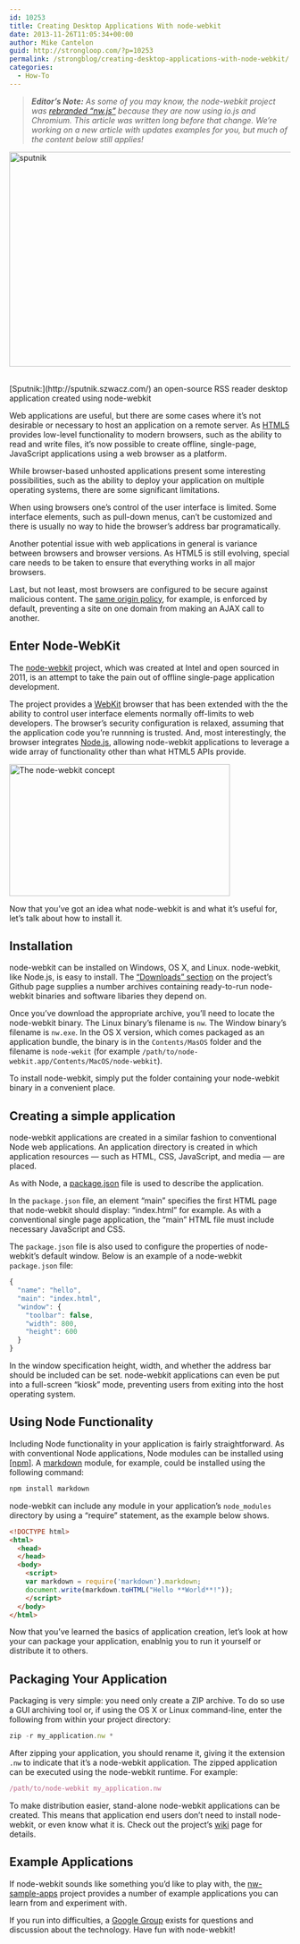 ```yaml
---
id: 10253
title: Creating Desktop Applications With node-webkit
date: 2013-11-26T11:05:34+00:00
author: Mike Cantelon
guid: http://strongloop.com/?p=10253
permalink: /strongblog/creating-desktop-applications-with-node-webkit/
categories:
  - How-To
---
```

> _**Editor&#8217;s Note:** As some of you may know, the node-webkit project was [rebranded &#8220;nw.js&#8221;](https://groups.google.com/forum/#!msg/nwjs-general/V1FhvfaFIzQ/720xKVd0jNkJ) because they are now using io.js and Chromium. This article was written long before that change. We&#8217;re working on a new article with updates examples for you, but much of the content below still applies!_<figure>

[<img class="alignnone size-full wp-image-10262" alt="sputnik" src="{{site.url}}/blog-assets/2013/11/sputnik.jpg" width="610" height="384" />]({{site.url}}/blog-assets/2013/11/sputnik.jpg)
&nbsp;

<figcaption>[Sputnik:](http://sputnik.szwacz.com/) an open-source RSS reader desktop application created using node-webkit</figcaption>

Web applications are useful, but there are some cases where it&#8217;s not desirable or necessary to host an application on a remote server. As [HTML5](http://www.w3schools.com/html/html5_intro.asp) provides low-level functionality to modern browsers, such as the ability to read and write files, it&#8217;s now possible to create offline, single-page, JavaScript applications using a web browser as a platform.

While browser-based unhosted applications present some interesting possibilities, such as the ability to deploy your application on multiple operating systems, there are some significant limitations.

<!--more-->

When using browsers one&#8217;s control of the user interface is limited. Some interface elements, such as pull-down menus, can&#8217;t be customized and there is usually no way to hide the browser&#8217;s address bar programatically.

Another potential issue with web applications in general is variance between browsers and browser versions. As HTML5 is still evolving, special care needs to be taken to ensure that everything works in all major browsers.

Last, but not least, most browsers are configured to be secure against malicious content. The [same origin policy](http://en.wikipedia.org/wiki/Same_origin_policy), for example, is enforced by default, preventing a site on one domain from making an AJAX call to another.

## **Enter Node-WebKit**

The [node-webkit](https://github.com/rogerwang/node-webkit) project, which was created at Intel and open sourced in 2011, is an attempt to take the pain out of offline single-page application development.

The project provides a [WebKit](http://www.webkit.org/) browser that has been extended with the the ability to control user interface elements normally off-limits to web developers. The browser&#8217;s security configuration is relaxed, assuming that the application code you&#8217;re runnning is trusted. And, most interestingly, the browser integrates [Node.js](http://nodejs.org/), allowing node-webkit applications to leverage a wide array of functionality other than what HTML5 APIs provide.

[<img class="alignnone size-full wp-image-10279" alt="The node-webkit concept" src="{{site.url}}/blog-assets/2013/11/node-webkit-concept-v4.png" width="395" height="236" />]({{site.url}}/blog-assets/2013/11/node-webkit-concept-v4.png)

Now that you&#8217;ve got an idea what node-webkit is and what it&#8217;s useful for, let&#8217;s talk about how to install it.

## **Installation**

node-webkit can be installed on Windows, OS X, and Linux. node-webkit, like Node.js, is easy to install. The [&#8220;Downloads&#8221; section](https://github.com/rogerwang/node-webkit#downloads) on the project&#8217;s Github page supplies a number archives containing ready-to-run node-webkit binaries and software libaries they depend on.

Once you&#8217;ve download the appropriate archive, you&#8217;ll need to locate the node-webkit binary. The Linux binary&#8217;s filename is `nw`. The Window binary&#8217;s filename is `nw.exe`. In the OS X version, which comes packaged as an application bundle, the binary is in the `Contents/MasOS` folder and the filename is `node-wekit` (for example `/path/to/node-webkit.app/Contents/MacOS/node-webkit`).

To install node-webkit, simply put the folder containing your node-webkit binary in a convenient place.

## **Creating a simple application**

node-webkit applications are created in a similar fashion to conventional Node web applications. An application directory is created in which application resources &#8212; such as HTML, CSS, JavaScript, and media &#8212; are placed.

As with Node, a [package.json](https://npmjs.org/doc/json.html) file is used to describe the application.

In the `package.json` file, an element &#8220;main&#8221; specifies the first HTML page that node-webkit should display: &#8220;index.html&#8221; for example. As with a conventional single page application, the &#8220;main&#8221; HTML file must include necessary JavaScript and CSS.

The `package.json` file is also used to configure the properties of node-webkit&#8217;s default window. Below is an example of a node-webkit `package.json` file:

```js
{
  "name": "hello",
  "main": "index.html",
  "window": {
    "toolbar": false,
    "width": 800,
    "height": 600
  }
}
```

In the window specification height, width, and whether the address bar should be included can be set. node-webkit applications can even be put into a full-screen &#8220;kiosk&#8221; mode, preventing users from exiting into the host operating system.

## **Using Node Functionality**

Including Node functionality in your application is fairly straightforward. As with conventional Node applications, Node modules can be installed using [[npm]](http://npmjs.org). A [markdown](http://daringfireball.net/projects/markdown/) module, for example, could be installed using the following command:

```js
npm install markdown
```

node-webkit can include any module in your application&#8217;s `node_modules` directory by using a &#8220;require&#8221; statement, as the example below shows.

```html
<!DOCTYPE html>
<html>
  <head>  
  </head>
  <body>
    <script>
    var markdown = require('markdown').markdown;
    document.write(markdown.toHTML("Hello **World**!"));
    </script>
  </body>
</html>

```

Now that you&#8217;ve learned the basics of application creation, let&#8217;s look at how your can package your application, enablnig you to run it yourself or distribute it to others.

## Packaging Your Application

Packaging is very simple: you need only create a ZIP archive. To do so use a GUI archiving tool or, if using the OS X or Linux command-line, enter the following from within your project directory:

```js
zip -r my_application.nw *
```

After zipping your application, you should rename it, giving it the extension `.nw` to indicate that it&#8217;s a node-webkit application. The zipped application can be executed using the node-webkit runtime. For example:

```js
/path/to/node-webkit my_application.nw
```

To make distribution easier, stand-alone node-webkit applications can be created. This means that application end users don&#8217;t need to install node-webkit, or even know what it is. Check out the project&#8217;s [wiki](https://github.com/rogerwang/node-webkit/wiki/How-to-package-and-distribute-your-apps) page for details.

## **Example Applications**

If node-webkit sounds like something you&#8217;d like to play with, the [nw-sample-apps](https://github.com/zcbenz/nw-sample-apps) project provides a number of example applications you can learn from and experiment with.

If you run into difficulties, a [Google Group](https://groups.google.com/forum/#!forum/nwjs-general) exists for questions and discussion about the technology. Have fun with node-webkit!
